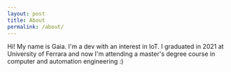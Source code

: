 ```yaml
---
layout: post
title: About
permalink: /about/
---
```


Hi! My name is Gaia. I'm a dev with an interest in IoT. I graduated in 2021 at
University of Ferrara and now I'm attending a master's degree course in
computer and automation engineering :)
